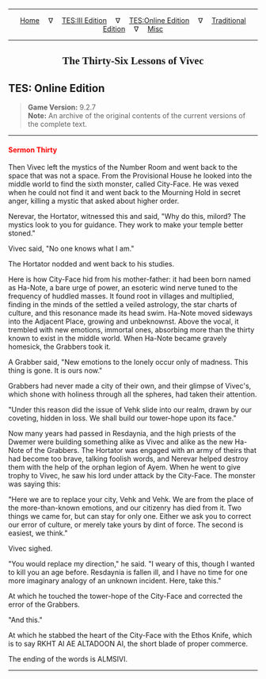 
---

<!-- Jekyll Page Links -->

<center>
<a href="../../../../index.html">Home</a>
&emsp;&nabla;&emsp;
<a href="../../../index-tes3.html">TES:III Edition</a>
&emsp;&nabla;&emsp;
<a href="../../../index-teso.html">TES:Online Edition</a>
&emsp;&nabla;&emsp;
<a href="../../../index-traditional.html">Traditional Edition</a>
&emsp;&nabla;&emsp;
<a href="../../../index-misc.html">Misc</a>
</center>

<!-- Markdown Body Below: -->

---

<center>
<h2><span style="font-family:Georgia">The Thirty-Six Lessons of Vivec</span></h2>
</center>

## TES: Online Edition

> __Game Version:__ 9.2.7\
> __Note:__ An archive of the original contents of the current versions of the complete text.

---

#### <span style="color:red">Sermon Thirty</span>

Then Vivec left the mystics of the Number Room and went back to the space that was not a space. From the Provisional House he looked into the middle world to find the sixth monster, called City-Face. He was vexed when he could not find it and went back to the Mourning Hold in secret anger, killing a mystic that asked about higher order.

Nerevar, the Hortator, witnessed this and said, "Why do this, milord? The mystics look to you for guidance. They work to make your temple better stoned."

Vivec said, "No one knows what I am."

The Hortator nodded and went back to his studies.

Here is how City-Face hid from his mother-father: it had been born named as Ha-Note, a bare urge of power, an esoteric wind nerve tuned to the frequency of huddled masses. It found root in villages and multiplied, finding in the minds of the settled a veiled astrology, the star charts of culture, and this resonance made its head swim. Ha-Note moved sideways into the Adjacent Place, growing and unbeknownst. Above the vocal, it trembled with new emotions, immortal ones, absorbing more than the thirty known to exist in the middle world. When Ha-Note became gravely homesick, the Grabbers took it.

A Grabber said, "New emotions to the lonely occur only of madness. This thing is gone. It is ours now."

Grabbers had never made a city of their own, and their glimpse of Vivec's, which shone with holiness through all the spheres, had taken their attention.

"Under this reason did the issue of Vehk slide into our realm, drawn by our coveting, hidden in loss. We shall build our tower-hope upon its face."

Now many years had passed in Resdaynia, and the high priests of the Dwemer were building something alike as Vivec and alike as the new Ha-Note of the Grabbers. The Hortator was engaged with an army of theirs that had become too brave, talking foolish words, and Nerevar helped destroy them with the help of the orphan legion of Ayem. When he went to give trophy to Vivec, he saw his lord under attack by the City-Face. The monster was saying this:

"Here we are to replace your city, Vehk and Vehk. We are from the place of the more-than-known emotions, and our citizenry has died from it. Two things we came for, but can stay for only one. Either we ask you to correct our error of culture, or merely take yours by dint of force. The second is easiest, we think."

Vivec sighed.

"You would replace my direction," he said. "I weary of this, though I wanted to kill you an age before. Resdaynia is fallen ill, and I have no time for one more imaginary analogy of an unknown incident. Here, take this."

At which he touched the tower-hope of the City-Face and corrected the error of the Grabbers.

"And this."

At which he stabbed the heart of the City-Face with the Ethos Knife, which is to say RKHT AI AE ALTADOON AI, the short blade of proper commerce.

The ending of the words is ALMSIVI.

---
